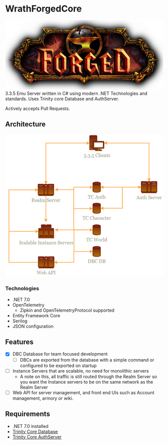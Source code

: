 # WrathForgedCore
![logo](Forged_Logo.png)
3.3.5 Emu Server written in C# using modern .NET Technologies and standards. Uses Trinity core Database and AuthServer.

Actively accepts Pull Requests.

## Architecture
![Architecture](Architecture.png)


### Technologies
- .NET 7.0
- OpenTelemetry
    - Zipkin and OpenTelemetryProtocol supported
- Entity Framework Core
- Serilog
- JSON configuration

## Features
- [X] DBC Database for team focused development
    - [ ] DBCs are exported from the database with a simple command or configured to be exported on startup
- [ ] Instance Servers that are scalable, no need for monolithic servers
    - A note on this, all traffic is still routed through the Realm Server so you want the Instance servers to be on the same network as the Realm Server
- [ ] Web API for server management, and front end UIs such as Account management, armory or wiki.

## Requirements
- .NET 7.0 installed
- [Trinity Core Database](https://trinitycore.info/install/Database-Installation)
- [Trinity Core AuthServer](https://github.com/TrinityCore/TrinityCore/tree/3.3.5)
